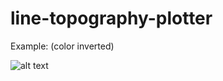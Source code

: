 # line-topography-plotter

Example: (color inverted)

![alt text](https://github.com/sjaquemate/line-topography-plotter/blob/master/map_gray_small.png)

